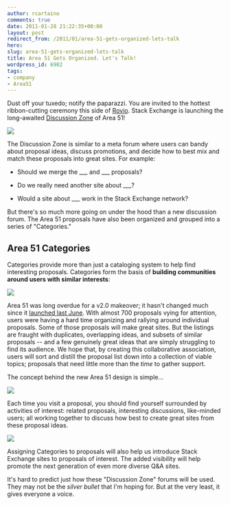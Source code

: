 ```yaml
---
author: rcartaino
comments: true
date: 2011-01-28 21:22:35+00:00
layout: post
redirect_from: /2011/01/area-51-gets-organized-lets-talk
hero: 
slug: area-51-gets-organized-lets-talk
title: Area 51 Gets Organized. Let's Talk!
wordpress_id: 6982
tags:
- company
- Area51
---
```


Dust off your tuxedo; notify the paparazzi. You are invited to the hottest ribbon-cutting ceremony this side of [Rovio](https://blog.stackexchange.com/2010/11/rovio-or-how-to-annoy-your-coworkers-from-200-miles-away/). Stack Exchange is launching the long-awaited [Discussion Zone](http://discuss.area51.stackexchange.com/) of Area 51!

[![](http://blog.stackoverflow.com/wp-content/uploads/discussion-zone.png)](http://discuss.area51.stackexchange.com)

The Discussion Zone is similar to a meta forum where users can bandy about proposal ideas, discuss promotions, and decide how to best mix and match these proposals into great sites. For example:



	
  * Should we merge the ___ and ___ proposals?

	
  * Do we really need another site about ___?

	
  * Would a site about ___ work in the Stack Exchange network?


But there's so much more going on under the hood than a new discussion forum. The Area 51 proposals have also been organized and grouped into a series of "Categories."


## Area 51 Categories


Categories provide more than just a cataloging system to help find interesting proposals. Categories form the basis of **building communities around users with similar interests**:

[![](http://blog.stackoverflow.com/wp-content/uploads/Categories.png)](http://area51.stackexchange.com)

Area 51 was long overdue for a v2.0 makeover; it hasn't changed much since it [launched last June](http://blog.stackoverflow.com/2010/06/area-51-we-come-in-peace/). With almost 700 proposals vying for attention, users were having a hard time organizing and rallying around individual proposals. Some of those proposals will make great sites. But the listings are fraught with duplicates, overlapping ideas, and subsets of similar proposals -- and a few genuinely great ideas that are simply struggling to find its audience. We hope that, by creating this collaborative association, users will sort and distill the proposal list down into a collection of viable topics; proposals that need little more than the _time_ to gather support.

The concept behind the new Area 51 design is simple…

[![](http://blog.stackoverflow.com/wp-content/uploads/culture-category.png)](http://area51.stackexchange.com)

Each time you visit a proposal, you should find yourself surrounded by activities of interest: related proposals, interesting discussions, like-minded users; all working together to discuss how best to create great sites from these proposal ideas.

[![](http://blog.stackoverflow.com/wp-content/uploads/Discussion2.png)](http://area51.stackexchange.com)

Assigning Categories to proposals will also help us introduce Stack Exchange sites to proposals of interest. The added visibility will help promote the next generation of even more diverse Q&A sites.

It's hard to predict just how these "Discussion Zone" forums will be used. They may not be the _silver bullet_ that I'm hoping for. But at the very least, it gives everyone a voice.
